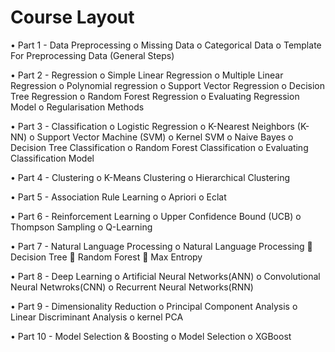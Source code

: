<h1>Course Layout</h1>

•	Part 1 - Data Preprocessing
o	Missing Data
o	Categorical Data
o	Template For Preprocessing Data (General Steps)


•	Part 2 - Regression
o	Simple Linear Regression
o	Multiple Linear Regression
o	Polynomial regression
o	Support Vector Regression
o	Decision Tree Regression
o	Random Forest Regression
o	Evaluating Regression Model
o	Regularisation Methods


•	Part 3 - Classification
o	Logistic Regression
o	K-Nearest Neighbors (K-NN)
o	Support Vector Machine (SVM)
o	Kernel SVM
o	Naive Bayes
o	Decision Tree Classification
o	Random Forest Classification
o	Evaluating Classification Model


•	Part 4 - Clustering
o	K-Means Clustering
o	Hierarchical Clustering


•	Part 5 - Association Rule Learning
o	Apriori
o	Eclat


•	Part 6 - Reinforcement Learning
o	Upper Confidence Bound (UCB)
o	Thompson Sampling
o	Q-Learning


•	Part 7 - Natural Language Processing
o	Natural Language Processing
	Decision Tree
	Random Forest
	Max Entropy


•	Part 8 - Deep Learning
o	Artificial Neural Networks(ANN)
o	Convolutional Neural Netwroks(CNN)
o	Recurrent Neural Networks(RNN)


•	Part 9 - Dimensionality Reduction
o	Principal Component Analysis
o	Linear Discriminant Analysis
o	kernel PCA


•	Part 10 - Model Selection & Boosting
o	Model Selection
o	XGBoost

